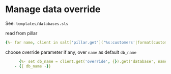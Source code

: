 # Manage data override

See: `templates/databases.sls`

read from pillar

~~~yaml
{%- for name, client in salt['pillar.get']('%s:customers'|format(customers_top), {}).items() %}
~~~

choose override parameter if any, over `name` as default `db_name`

~~~yaml
      {%- set db_name = client.get('override', {}).get('database', name) %}
    - {{ db_name -}}
~~~
